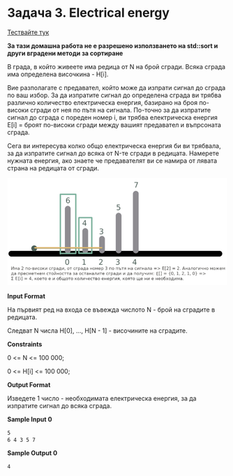 # Задача 3. Electrical energy

[Тествайте тук](https://www.hackerrank.com/contests/practice-2-sda/challenges/electrical-energy)

**За тази домашна работа не е разрешено използването на std::sort и други вградени методи за сортиране**

В града, в който живеете има редица от N на брой сгради. Всяка сграда има определена височкина - H[i].

Вие разполагате с предавател, който може да изпрати сигнал до сграда по ваш избор. За да изпратите сигнал до определена сграда ви трябва различно количество електрическа енергия, базирано на броя по-високи сгради от нея по пътя на сигнала. По-точно за да изпратите сигнал до сграда с пореден номер i, ви трябва електрическа енергия E[i] = броят по-високи сгради между вашият предавател и въпрсоната сграда.

Сега ви интересува колко общо електрическа енергия би ви трябвала, за да изпратите сигнал до всяка от N-те сгради в редицата. Намерете нужната енергия, ако знаете че предавателят ви се намира от лявата страна на редицата от сгради.

![Example Image](image-1.png)

**Input Format**

На първият ред на входа се въвежда числото N - брой на сградите в редицата.

Следват N числа H[0], ..., H[N - 1] - височините на сградите.

**Constraints**

0 <= N <= 100 000;

0 <= H[i] <= 100 000;

**Output Format**

Изведете 1 число - необходимата електрическа енергия, за да изпратите сигнал до всяка сграда.

**Sample Input 0**
```
5
6 4 3 5 7
```

**Sample Output 0**
```
4
```
